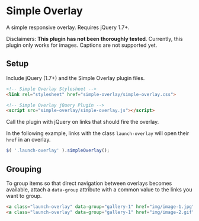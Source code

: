 # Simple Overlay

A simple responsive overlay. Requires jQuery 1.7+.

Disclaimers: **This plugin has not been thoroughly tested**. Currently, this plugin only works for images. Captions are not supported yet.

## Setup

Include jQuery (1.7+) and the Simple Overlay plugin files.

```html
<!-- Simple Overlay Stylesheet -->
<link rel="stylesheet" href="simple-overlay/simple-overlay.css">

<!-- Simple Overlay jQuery Plugin -->
<script src="simple-overlay/simple-overlay.js"></script>
```

Call the plugin with jQuery on links that should fire the overlay.

In the following example, links with the class `launch-overlay` will open their `href` in an overlay.

```javascript
$( '.launch-overlay' ).simpleOverlay();
```

## Grouping

To group items so that direct navigation between overlays becomes available, attach a `data-group` attribute with a common value to the links you want to group.

```html
<a class="launch-overlay" data-group="gallery-1" href="img/image-1.jpg">First Overlay in Group</a>
<a class="launch-overlay" data-group="gallery-1" href="img/image-2.gif">Second Overlay in Group</a>
```